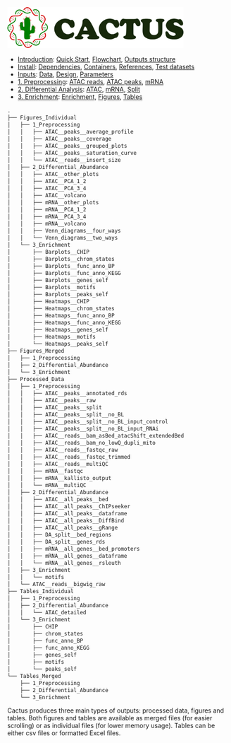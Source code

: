 
<img src="/docs/images/logo_cactus.png" width="400" />

* [Introduction](/README.md): [Quick Start](/docs/1_Intro/Quick_start.md), [Flowchart](/docs/1_Intro/Flowchart.md), [Outputs structure](/docs/1_Intro/Outputs_structure.md)
* [Install](/docs/2_Install/2_Install.md): [Dependencies](/docs/2_Install/Dependencies.md), [Containers](/docs/2_Install/Containers.md), [References](/docs/2_Install/References.md), [Test datasets](/docs/2_Install/Test_datasets.md)
* [Inputs](/docs/3_Inputs/3_Inputs.md): [Data](/docs/3_Inputs/Data.md), [Design](/docs/3_Inputs/Design.md), [Parameters](/docs/3_Inputs/Parameters.md)
* [1. Preprocessing](/docs/4_Prepro/4_Prepro.md): [ATAC reads](/docs/4_Prepro/ATAC_reads.md), [ATAC peaks](/docs/4_Prepro/ATAC_peaks.md), [mRNA](/docs/4_Prepro/mRNA.md)
* [2. Differential Analysis](/docs/5_DA/5_DA.md): [ATAC](/docs/5_DA/DA_ATAC.md), [mRNA](/docs/5_DA/DA_mRNA.md), [Split](/docs/5_DA/Split.md)
* [3. Enrichment](/docs/6_Enrich/6_Enrich.md): [Enrichment](/docs/6_Enrich/Enrichment.md), [Figures](/docs/6_Enrich/Figures.md), [Tables](/docs/6_Enrich/Tables.md)

[](END_OF_MENU)


<!-- 
homedir=~
eval homedir=$homedir
cactus_dir=$homedir/workspace/cactus

tree -I Run_Info -d -L 3 $cactus_dir/test_datasets/human/results/full_test

-->

```
.
├── Figures_Individual
│   ├── 1_Preprocessing
│   │   ├── ATAC__peaks__average_profile
│   │   ├── ATAC__peaks__coverage
│   │   ├── ATAC__peaks__grouped_plots
│   │   ├── ATAC__peaks__saturation_curve
│   │   └── ATAC__reads__insert_size
│   ├── 2_Differential_Abundance
│   │   ├── ATAC__other_plots
│   │   ├── ATAC__PCA_1_2
│   │   ├── ATAC__PCA_3_4
│   │   ├── ATAC__volcano
│   │   ├── mRNA__other_plots
│   │   ├── mRNA__PCA_1_2
│   │   ├── mRNA__PCA_3_4
│   │   ├── mRNA__volcano
│   │   ├── Venn_diagrams__four_ways
│   │   └── Venn_diagrams__two_ways
│   └── 3_Enrichment
│       ├── Barplots__CHIP
│       ├── Barplots__chrom_states
│       ├── Barplots__func_anno_BP
│       ├── Barplots__func_anno_KEGG
│       ├── Barplots__genes_self
│       ├── Barplots__motifs
│       ├── Barplots__peaks_self
│       ├── Heatmaps__CHIP
│       ├── Heatmaps__chrom_states
│       ├── Heatmaps__func_anno_BP
│       ├── Heatmaps__func_anno_KEGG
│       ├── Heatmaps__genes_self
│       ├── Heatmaps__motifs
│       └── Heatmaps__peaks_self
├── Figures_Merged
│   ├── 1_Preprocessing
│   ├── 2_Differential_Abundance
│   └── 3_Enrichment
├── Processed_Data
│   ├── 1_Preprocessing
│   │   ├── ATAC__peaks__annotated_rds
│   │   ├── ATAC__peaks__raw
│   │   ├── ATAC__peaks__split
│   │   ├── ATAC__peaks__split__no_BL
│   │   ├── ATAC__peaks__split__no_BL_input_control
│   │   ├── ATAC__peaks__split__no_BL_input_RNAi
│   │   ├── ATAC__reads__bam_asBed_atacShift_extendedBed
│   │   ├── ATAC__reads__bam_no_lowQ_dupli_mito
│   │   ├── ATAC__reads__fastqc_raw
│   │   ├── ATAC__reads__fastqc_trimmed
│   │   ├── ATAC__reads__multiQC
│   │   ├── mRNA__fastqc
│   │   ├── mRNA__kallisto_output
│   │   └── mRNA__multiQC
│   ├── 2_Differential_Abundance
│   │   ├── ATAC__all_peaks__bed
│   │   ├── ATAC__all_peaks__ChIPseeker
│   │   ├── ATAC__all_peaks__dataframe
│   │   ├── ATAC__all_peaks__DiffBind
│   │   ├── ATAC__all_peaks__gRange
│   │   ├── DA_split__bed_regions
│   │   ├── DA_split__genes_rds
│   │   ├── mRNA__all_genes__bed_promoters
│   │   ├── mRNA__all_genes__dataframe
│   │   └── mRNA__all_genes__rsleuth
│   ├── 3_Enrichment
│   │   └── motifs
│   └── ATAC__reads__bigwig_raw
├── Tables_Individual
│   ├── 1_Preprocessing
│   ├── 2_Differential_Abundance
│   │   └── ATAC_detailed
│   └── 3_Enrichment
│       ├── CHIP
│       ├── chrom_states
│       ├── func_anno_BP
│       ├── func_anno_KEGG
│       ├── genes_self
│       ├── motifs
│       └── peaks_self
└── Tables_Merged
    ├── 1_Preprocessing
    ├── 2_Differential_Abundance
    └── 3_Enrichment
```


Cactus produces three main types of outputs: processed data, figures and tables. Both figures and tables are available as merged files (for easier scrolling) or as individual files (for lower memory usage). Tables can be either csv files or formatted Excel files.
